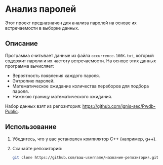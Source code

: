 # Анализ паролей

Этот проект предназначен для анализа паролей на основе их встречаемости в выборке данных.

## Описание

Программа считывает данные из файла `occurrence.100K.txt`, который содержит пароли и их частоту встречаемости. На основе этих данных программа вычисляет:

- Вероятность появления каждого пароля.
- Энтропию паролей.
- Математическое ожидание количества переборов для подбора пароля.
- Нижнюю границу математического ожидания.

Набор данных взят из репозитория: https://github.com/ignis-sec/Pwdb-Public.

## Использование

1. Убедитесь, что у вас установлен компилятор C++ (например, g++).
2. Скачайте репозиторий:

   ```bash
   git clone https://github.com/ваш-username/название-репозитория.git
